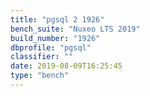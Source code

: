 ```yaml
---
title: "pgsql 2 1926"
bench_suite: "Nuxeo LTS 2019"
build_number: "1926"
dbprofile: "pgsql"
classifier: ""
date: 2019-08-09T16:25:45
type: "bench"
---
```

